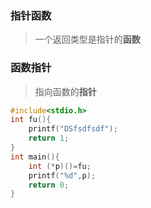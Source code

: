 ### 指针函数

> 一个返回类型是指针的**函数**

### 函数指针

> 指向函数的**指针**

```c
#include<stdio.h>
int fu(){
	printf("DSfsdfsdf");
	return 1;
}
int main(){
	int (*p)()=fu;
	printf("%d",p);
    return 0;
}
```

